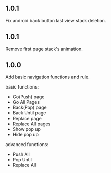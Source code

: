 ## 1.0.1
Fix android back button last view stack deletion. 

## 1.0.1
Remove first page stack's animation.

## 1.0.0
Add basic navigation functions and rule.

basic functions:
* Go(Push) page
* Go All Pages
* Back(Pop) page
* Back Until page
* Replace page
* Replace All pages
* Show pop up
* Hide pop up

advanced functions:
* Push All
* Pop Until
* Replace All